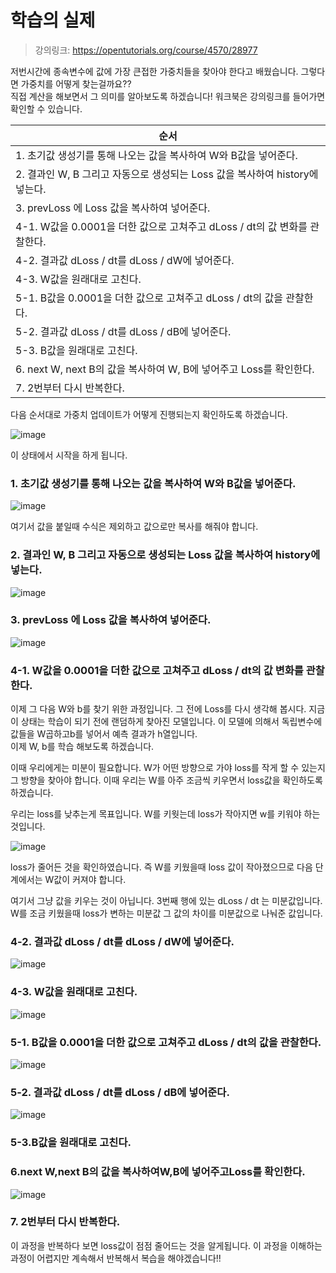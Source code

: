 # 학습의 실제
> 강의링크: https://opentutorials.org/course/4570/28977

저번시간에 종속변수에 값에 가장 큰접한 가중치들을 찾아야 한다고 배웠습니다. 그렇다면 가중치를 어떻게 찾는걸까요??  
직접 계산을 해보면서 그 의미를 알아보도록 하겠습니다! 워크북은 강의링크를 들어가면 확인할 수 있습니다.  

|순서|
|------|
|1. 초기값 생성기를 통해 나오는 값을 복사하여 W와 B값을 넣어준다.|
|2. 결과인 W, B 그리고 자동으로 생성되는 Loss 값을 복사하여 history에 넣는다.|
|3. prevLoss 에 Loss 값을 복사하여 넣어준다.|
|4-1. W값을 0.0001을 더한 값으로 고쳐주고 dLoss / dt의 값 변화를 관찰한다.|
|4-2. 결과값 dLoss / dt를 dLoss / dW에 넣어준다.|
|4-3. W값을 원래대로 고친다.|
|5-1. B값을 0.0001을 더한 값으로 고쳐주고 dLoss / dt의 값을 관찰한다.|
|5-2. 결과값 dLoss / dt를 dLoss / dB에 넣어준다.|
|5-3. B값을 원래대로 고친다.|
|6. next W, next B의 값을 복사하여 W, B에 넣어주고 Loss를 확인한다.|
|7. 2번부터 다시 반복한다.|

다음 순서대로 가중치 업데이트가 어떻게 진행되는지 확인하도록 하겠습니다.

![image](https://user-images.githubusercontent.com/55734436/103888781-a3962580-5128-11eb-9936-5904bf66f216.png)

이 상태에서 시작을 하게 됩니다.


### 1. 초기값 생성기를 통해 나오는 값을 복사하여 W와 B값을 넣어준다.
![image](https://user-images.githubusercontent.com/55734436/103888789-a5f87f80-5128-11eb-91d6-60b95af3dcac.png)

여기서 값을 붙일때 수식은 제외하고 값으로만 복사를 해줘야 합니다.


### 2. 결과인 W, B 그리고 자동으로 생성되는 Loss 값을 복사하여 history에 넣는다.
![image](https://user-images.githubusercontent.com/55734436/103888794-a7c24300-5128-11eb-951b-75b51fe14fe4.png)


### 3. prevLoss 에 Loss 값을 복사하여 넣어준다.
![image](https://user-images.githubusercontent.com/55734436/103888803-aabd3380-5128-11eb-8fda-4ac0b5c722c1.png)


### 4-1. W값을 0.0001을 더한 값으로 고쳐주고 dLoss / dt의 값 변화를 관찰한다.
이제 그 다음 W와 b를 찾기 위한 과정입니다. 그 전에 Loss를 다시 생각해 봅시다. 지금 이 상태는 학습이 되기 전에 랜덤하게 찾아진 모델입니다. 이 모델에 의해서 독립변수에 값들을 W곱하고b를 넣어서 예측 결과가 h열입니다.  
이제 W, b를 학습 해보도록 하겠습니다. 

이때 우리에게는 미분이 필요합니다. W가 어떤 방향으로 가야 loss를 작게 할 수 있는지 그 방향을 찾아야 합니다. 이때 우리는 W를 아주 조금씩 키우면서 loss값을 확인하도록 하겠습니다.

우리는 loss를 낮추는게 목표입니다. W를 키웟는데 loss가 작아지면  w를 키워야 하는 것입니다. 

![image](https://user-images.githubusercontent.com/55734436/103888821-b3156e80-5128-11eb-97cb-4d746c2b8e62.png)

loss가 줄어든 것을 확인하였습니다. 즉 W를 키웠을때 loss 값이 작아졌으므로 다음 단계에서는 W값이 커져야 합니다.  

여기서 그냥 값을 키우는 것이 아닙니다. 3번째 행에 있는 dLoss / dt 는 미분값입니다.  W를 조금 키웠을때 loss가 변하는 미분값 그 값의 차이를 미분값으로 나눠준 값입니다.


### 4-2. 결과값 dLoss / dt를 dLoss / dW에 넣어준다.
![image](https://user-images.githubusercontent.com/55734436/103888831-ad1f8d80-5128-11eb-859d-0ebdad4232a5.png)


### 4-3. W값을 원래대로 고친다.
![image](https://user-images.githubusercontent.com/55734436/103888833-b7da2280-5128-11eb-8053-61adc17384ac.png)


### 5-1. B값을 0.0001을 더한 값으로 고쳐주고 dLoss / dt의 값을 관찰한다.
![image](https://user-images.githubusercontent.com/55734436/103888839-b9a3e600-5128-11eb-8b18-c69e650a40b2.png)


### 5-2. 결과값 dLoss / dt를 dLoss / dB에 넣어준다.
![image](https://user-images.githubusercontent.com/55734436/103888849-bc9ed680-5128-11eb-9f75-9ee1a4b82891.png)


### 5-3.B값을 원래대로 고친다.
### 6.next W,next B의 값을 복사하여W,B에 넣어주고Loss를 확인한다.
![image](https://user-images.githubusercontent.com/55734436/103888852-bf013080-5128-11eb-9ed0-66201af2d64b.png)


### 7. 2번부터 다시 반복한다.

이 과정을 반복하다 보면 loss값이 점점 줄어드는 것을 알게됩니다. 이 과정을 이해하는 과정이 어렵지만 계속해서 반복해서 복습을 해야겠습니다!!
